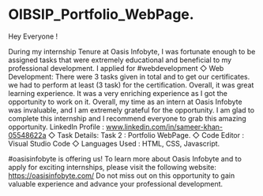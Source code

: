 # OIBSIP_Portfolio_WebPage.
Hey Everyone !

During my internship Tenure at Oasis Infobyte, I was fortunate enough to be assigned tasks that were extremely educational and beneficial to my professional development.
I applied for #webdevelopment 
◇ Web Development:
There were 3 tasks given in total and to get our certificates.
we had to perform at least (3 task) for the certification. Overall, it was great learning experience. It was a very
enriching experience as I got the opportunity to work on it.
Overall, my time as an intern at Oasis Infobyte was invaluable, and I am extremely grateful for the opportunity. I am glad to complete this internship and I recommend everyone to grab this amazing opportunity.
LinkedIn Profile : www.linkedin.com/in/sameer-khan-05548622a
◇ Task Details:
Task 2 : Portfolio WebPage.
◇ Code Editor : Visual Studio Code
◇ Languages Used : HTML, CSS, Javascript.

#oasisinfobyte is offering us!
To learn more about Oasis Infobyte and to apply for exciting internships, please visit the following website:
https://oasisinfobyte.com/
Do not miss out on this opportunity to gain valuable experience and advance your professional development.
